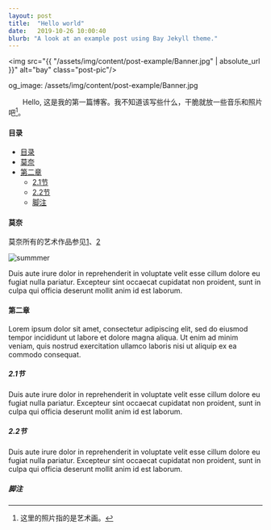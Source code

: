 ```yaml
---
layout: post
title:  "Hello world"
date:   2019-10-26 10:00:40
blurb: "A look at an example post using Bay Jekyll theme."
---
```


<img src="{{ "/assets/img/content/post-example/Banner.jpg" | absolute_url }}" alt="bay" class="post-pic"/>

og_image: /assets/img/content/post-example/Banner.jpg

&emsp;&emsp;Hello, 这是我的第一篇博客。我不知道该写些什么，干脆就放一些音乐和照片吧[^1]。


#### 目录
- [目录](#目录)
- [莫奈](#莫奈)
- [第二章](#第二章)
  - [2.1节](#21节)
  - [2.2节](#22节)
  - [脚注](#脚注)

#### 莫奈
莫奈所有的艺术作品参见[1](https://commons.wikimedia.org/wiki/Claude_Monet)、[2](https://www.wikiart.org/en/claude-monet)  

![summmer](https://upload.wikimedia.org/wikipedia/commons/7/73/Claude_Monet_-_L%27%C3%A9t%C3%A9_-_Champ_de_coquelicots.JPG "summmer")


Duis aute irure dolor in reprehenderit in voluptate velit esse cillum dolore eu fugiat nulla pariatur. Excepteur sint occaecat cupidatat non proident, sunt in culpa qui officia deserunt mollit anim id est laborum.



#### 第二章
Lorem ipsum dolor sit amet, consectetur adipiscing elit, sed do eiusmod tempor incididunt ut labore et dolore magna aliqua. Ut enim ad minim veniam, quis nostrud exercitation ullamco laboris nisi ut aliquip ex ea commodo consequat.



##### 2.1节
Duis aute irure dolor in reprehenderit in voluptate velit esse cillum dolore eu fugiat nulla pariatur. Excepteur sint occaecat cupidatat non proident, sunt in culpa qui officia deserunt mollit anim id est laborum.


##### 2.2节
Duis aute irure dolor in reprehenderit in voluptate velit esse cillum dolore eu fugiat nulla pariatur. Excepteur sint occaecat cupidatat non proident, sunt in culpa qui officia deserunt mollit anim id est laborum.



##### 脚注

[^1]: 这里的照片指的是艺术画。
